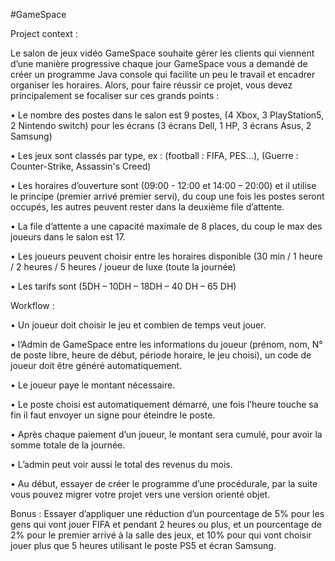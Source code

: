 #GameSpace

Project context :

Le salon de jeux vidéo GameSpace souhaite gérer les clients qui viennent d’une manière progressive chaque jour GameSpace vous a demandé de créer un programme Java console qui facilite un peu le travail et encadrer organiser les horaires.
Alors, pour faire réussir ce projet, vous devez principalement se focaliser sur ces grands points :

• Le nombre des postes dans le salon est 9 postes, (4 Xbox, 3 PlayStation5, 2 Nintendo switch) pour les écrans (3 écrans Dell, 1 HP, 3 écrans Asus, 2 Samsung)

• Les jeux sont classés par type, ex : (football : FIFA, PES…), (Guerre : Counter-Strike, Assassin's Creed)

• Les horaires d’ouverture sont (09:00 - 12:00 et 14:00 – 20:00) et il utilise le principe (premier arrivé premier servi), du coup une fois les postes seront occupés, les autres peuvent rester dans la deuxième file d’attente.

• La file d’attente a une capacité maximale de 8 places, du coup le max des joueurs dans le salon est 17.

• Les joueurs peuvent choisir entre les horaires disponible (30 min / 1 heure / 2 heures / 5 heures / joueur de luxe (toute la journée)

• Les tarifs sont (5DH – 10DH – 18DH – 40 DH – 65 DH)

Workflow :

• Un joueur doit choisir le jeu et combien de temps veut jouer.

• l’Admin de GameSpace entre les informations du joueur (prénom, nom, N° de poste libre, heure de début, période horaire, le jeu choisi), un code de joueur doit être généré automatiquement.

• Le joueur paye le montant nécessaire.

• Le poste choisi est automatiquement démarré, une fois l’heure touche sa fin il faut envoyer un signe pour éteindre le poste.

• Après chaque paiement d’un joueur, le montant sera cumulé, pour avoir la somme totale de la journée.

• L’admin peut voir aussi le total des revenus du mois.

• Au début, essayer de créer le programme d’une procédurale, par la suite vous pouvez migrer votre projet vers une version orienté objet.

Bonus : Essayer d’appliquer une réduction d’un pourcentage de 5% pour les gens qui vont jouer FIFA et pendant 2 heures ou plus, et un pourcentage de 2% pour le premier arrivé à la salle des jeux, et 10% pour qui vont choisir jouer plus que 5 heures utilisant le poste PS5 et écran Samsung.
